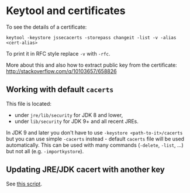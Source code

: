 # Keytool and certificates

To see the details of a certificate:

```
keytool -keystore jssecacerts -storepass changeit -list -v -alias <cert-alias>
```

To print it in RFC style replace `-v` with `-rfc`.

More about this and also how to extract public key from the certificate:
http://stackoverflow.com/q/10103657/658826


## Working with default `cacerts`

This file is located:

* under `jre/lib/security` for JDK 8 and lower,
* under `lib/security` for JDK 9+ and all recent JREs.

In JDK 9 and later you don't have to use `-keystore <path-to-it>/cacerts` but you can use
simple `-cacerts` instead - default `cacerts` file will be used automatically.
This can be used with many commands (`-delete`, `-list`, ...) but not all (e.g. `-importkystore`).


## Updating JRE/JDK cacert with another key

See [this script](update-default-cacert-store.sh). 